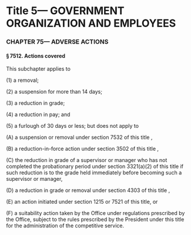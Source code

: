 
# Title 5— GOVERNMENT ORGANIZATION AND EMPLOYEES
### CHAPTER 75— ADVERSE ACTIONS
#### § 7512. Actions covered

This subchapter applies to

(1) a removal;

(2) a suspension for more than 14 days;

(3) a reduction in grade;

(4) a reduction in pay; and

(5) a furlough of 30 days or less; but does not apply to

(A) a suspension or removal under section 7532 of this title ,

(B) a reduction-in-force action under section 3502 of this title ,

(C) the reduction in grade of a supervisor or manager who has not completed the probationary period under section 3321(a)(2) of this title if such reduction is to the grade held immediately before becoming such a supervisor or manager,

(D) a reduction in grade or removal under section 4303 of this title ,

(E) an action initiated under section 1215 or 7521 of this title, or

(F) a suitability action taken by the Office under regulations prescribed by the Office, subject to the rules prescribed by the President under this title for the administration of the competitive service.
